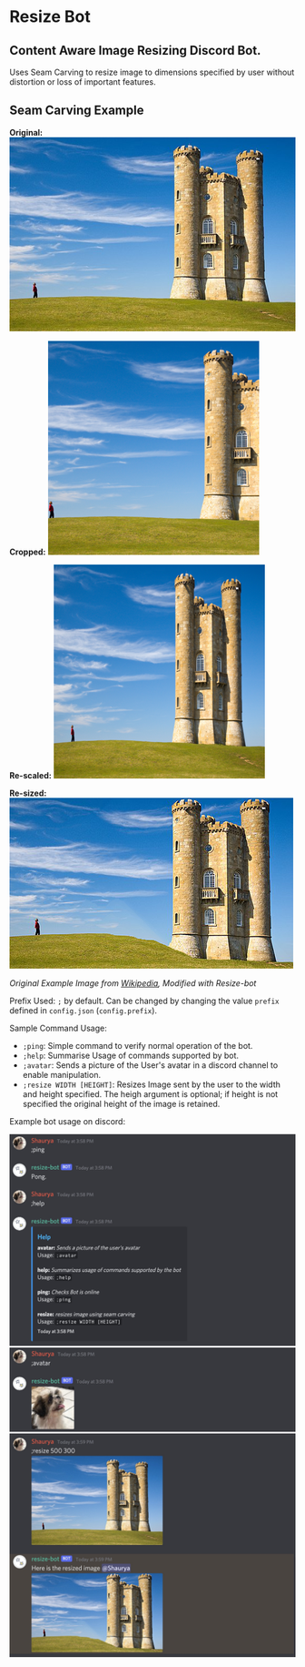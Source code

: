 ﻿# Resize Bot
Content Aware Image Resizing Discord Bot.
----------------
Uses Seam Carving to resize image to dimensions specified by user without distortion or loss of important features.

Seam Carving Example
-----------------------------
**Original:** 
![original](test_images/castle_548x371.jpeg)

**Cropped:**
![cropped](test_images/castle_cropped.png)

**Re-scaled:**
![re-scaled](test_images/castle_scaled.png)

**Re-sized:**
![resized](test_images/castle_resized.png)

*Original Example Image from [Wikipedia](https://en.wikipedia.org/wiki/Seam_carving), Modified with Resize-bot*

Prefix Used: `;` by default. Can be changed by changing the value `prefix` defined in `config.json` (`config.prefix`).

Sample Command Usage:

 - `;ping`: Simple command to verify normal operation of the bot.
 - `;help`: Summarise Usage of commands supported by bot. 
 - `;avatar`: Sends a picture of the User's avatar in a discord channel to enable manipulation.
 - `;resize WIDTH [HEIGHT]`: Resizes Image sent by the user to the width and height specified. The heigh argument is optional; if height is not specified the original height of the image is retained.
 
Example bot usage on discord:

![ping-help](usage_examples/example_1.JPG)
![avatar](usage_examples/example_2.JPG)
![resize](usage_examples/example_3.JPG)
